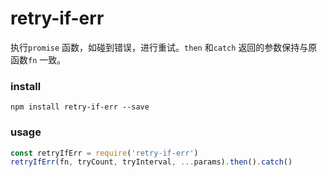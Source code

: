 # retry-if-err

执行`promise` 函数，如碰到错误，进行重试。`then` 和`catch` 返回的参数保持与原函数`fn` 一致。

### install

```
npm install retry-if-err --save
```

### usage

```javascript
const retryIfErr = require('retry-if-err')
retryIfErr(fn, tryCount, tryInterval, ...params).then().catch()
```